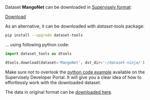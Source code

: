 Dataset **MangoNet** can be downloaded in [Supervisely format](https://developer.supervisely.com/api-references/supervisely-annotation-json-format):

 [Download](https://assets.supervisely.com/supervisely-supervisely-assets-public/teams_storage/J/1/Is/SEP7EP9FtmJyi8inxkujv2j4mBGvHcR5hjbHYWtbtS7j7P5trqrHnOqqyTXjKbCDrN1iG8EvINUXj9DXpDFempjrIRsMjRILruuYWYax7pUa45BjjJrvbrgrkYrD.tar)

As an alternative, it can be downloaded with *dataset-tools* package:
``` bash
pip install --upgrade dataset-tools
```

... using following python code:
``` python
import dataset_tools as dtools

dtools.download(dataset='MangoNet', dst_dir='~/dataset-ninja/')
```
Make sure not to overlook the [python code example](https://developer.supervisely.com/getting-started/python-sdk-tutorials/iterate-over-a-local-project) available on the Supervisely Developer Portal. It will give you a clear idea of how to effortlessly work with the downloaded dataset.

The data in original format can be [downloaded here](https://github.com/avadesh02/MangoNet-Semantic-Dataset/archive/refs/heads/master.zip).